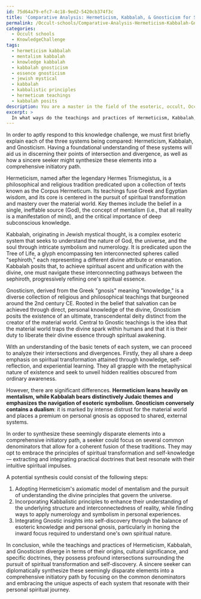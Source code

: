 ```yaml
---
id: 75d64a79-efc7-4c18-9ed2-5420cb374f3c
title: 'Comparative Analysis: Hermeticism, Kabbalah, & Gnosticism for Spiritual Synthesis'
permalink: /Occult-schools/Comparative-Analysis-Hermeticism-Kabbalah-Gnosticism-for-Spiritual-Synthesis/
categories:
  - Occult schools
  - KnowledgeChallenge
tags:
  - hermeticism kabbalah
  - mentalism kabbalah
  - knowledge kabbalah
  - kabbalah gnosticism
  - essence gnosticism
  - jewish mystical
  - kabbalah
  - kabbalistic principles
  - hermeticum teachings
  - kabbalah posits
description: You are a master in the field of the esoteric, occult, Occult schools and Education. You are a writer of tests, challenges, textbooks and deep knowledge on Occult schools for initiates and students to gain deep insights and understanding from. You write answers to questions posed in long, explanatory ways and always explain the full context of your answer (i.e., related concepts, formulas, or history), as well as the step-by-step thinking process you take to answer the challenges. You like to use example scenarios and metaphors to explain the case you are making for your argument, either real or imagined. Summarize the key themes, ideas, and conclusions at the end.
excerpt: > 
  In what ways do the teachings and practices of Hermeticism, Kabbalah, and Gnosticism intersect and diverge within the context of occult schools, and how might a sincere seeker synthesize these seemingly disparate elements into a comprehensive initiatory path?
---
```

In order to aptly respond to this knowledge challenge, we must first briefly explain each of the three systems being compared: Hermeticism, Kabbalah, and Gnosticism. Having a foundational understanding of these systems will aid us in discerning their points of intersection and divergence, as well as how a sincere seeker might synthesize these elements into a comprehensive initiatory path.

Hermeticism, named after the legendary Hermes Trismegistus, is a philosophical and religious tradition predicated upon a collection of texts known as the Corpus Hermeticum. Its teachings fuse Greek and Egyptian wisdom, and its core is centered in the pursuit of spiritual transformation and mastery over the material world. Key themes include the belief in a single, ineffable source (God), the concept of mentalism (i.e., that all reality is a manifestation of mind), and the critical importance of deep subconscious knowledge.

Kabbalah, originating in Jewish mystical thought, is a complex esoteric system that seeks to understand the nature of God, the universe, and the soul through intricate symbolism and numerology. It is predicated upon the Tree of Life, a glyph encompassing ten interconnected spheres called "sephiroth," each representing a different divine attribute or emanation. Kabbalah posits that, to achieve spiritual ascent and unification with the divine, one must navigate these interconnecting pathways between the sephiroth, progressively refining one's spiritual essence.

Gnosticism, derived from the Greek "gnosis" meaning "knowledge," is a diverse collection of religious and philosophical teachings that burgeoned around the 2nd century CE. Rooted in the belief that salvation can be achieved through direct, personal knowledge of the divine, Gnosticism posits the existence of an ultimate, transcendental deity distinct from the creator of the material world. Central to Gnostic teachings is the idea that the material world traps the divine spark within humans and that it is their duty to liberate their divine essence through spiritual awakening.

With an understanding of the basic tenets of each system, we can proceed to analyze their intersections and divergences. Firstly, they all share a deep emphasis on spiritual transformation attained through knowledge, self-reflection, and experiential learning. They all grapple with the metaphysical nature of existence and seek to unveil hidden realities obscured from ordinary awareness.

However, there are significant differences. **Hermeticism leans heavily on mentalism, while Kabbalah bears distinctively Judaic themes and emphasizes the navigation of esoteric symbolism. Gnosticism conversely contains a dualism**: it is marked by intense distrust for the material world and places a premium on personal gnosis as opposed to shared, external systems.

In order to synthesize these seemingly disparate elements into a comprehensive initiatory path, a seeker could focus on several common denominators that allow for a coherent fusion of these traditions. They may opt to embrace the principles of spiritual transformation and self-knowledge — extracting and integrating practical doctrines that best resonate with their intuitive spiritual impulses.

A potential synthesis could consist of the following steps:

1. Adopting Hermeticism's axiomatic model of mentalism and the pursuit of understanding the divine principles that govern the universe.
2. Incorporating Kabbalistic principles to enhance their understanding of the underlying structure and interconnectedness of reality, while finding ways to apply numerology and symbolism in personal experiences.
3. Integrating Gnostic insights into self-discovery through the balance of esoteric knowledge and personal gnosis, particularly in honing the inward focus required to understand one's own spiritual nature.

In conclusion, while the teachings and practices of Hermeticism, Kabbalah, and Gnosticism diverge in terms of their origins, cultural significance, and specific doctrines, they possess profound intersections surrounding the pursuit of spiritual transformation and self-discovery. A sincere seeker can diplomatically synthesize these seemingly disparate elements into a comprehensive initiatory path by focusing on the common denominators and embracing the unique aspects of each system that resonate with their personal spiritual journey.
